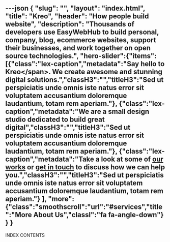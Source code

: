 ---json
{
    "slug": "",
    "layout": "index.html",
    "title": "Kreo",
    "header": "How people build website",
    "description": "Thousands of developers use EasyWebHub to build personal, company, blog, ecommerce websites, support their businesses, and work together on open source technologies.",
    "hero-slider":{"items":[{"class":"lex-caption","metadata":"Say hello to <span>Kreo<\/span>. We create awesome and stunning 
									digital solutions.","classH3":"","titleH3":"Sed ut perspiciatis unde omnis iste natus error sit voluptatem accusantium doloremque laudantium, totam rem aperiam."},
                                    {"class":"lex-caption","metadata":"We are a small design studio dedicated to build great digital","classH3":"","titleH3":"Sed ut perspiciatis unde omnis iste natus error sit voluptatem accusantium doloremque laudantium, totam rem aperiam."},
                                    {"class":"lex-caption","metadata":"Take a look at some of <a class="smoothscroll" href="#portfolio" title="portfolio" >our works</a> or 
								<a class="smoothscroll" href="#contact" title="contact us">get in touch</a> to discuss how we can help you.","classH3":"","titleH3":"Sed ut perspiciatis unde omnis iste natus error sit voluptatem accusantium doloremque laudantium, totam rem aperiam."}
                                    ],
                                    "more":{"class":"smoothscroll":"url":"#services","title":"More About Us","classI":"fa fa-angle-down"}
                                    }
}
---
INDEX CONTENTS